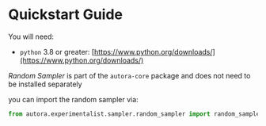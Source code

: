 # Quickstart Guide

You will need:

- `python` 3.8 or greater: [https://www.python.org/downloads/](https://www.python.org/downloads/)


*Random Sampler* is part of the `autora-core` package and does not need to be installed separately

you can import the random sampler via:

```python
from autora.experimentalist.sampler.random_sampler import random_sample
```
